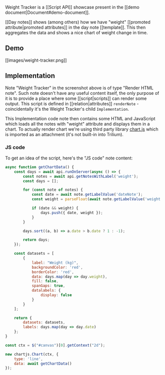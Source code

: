 Weight Tracker is a [[Script API]] showcase present in the [[demo document|Document#demo-document]].

[[Day notes]] shows (among others) how we have "weight" [[promoted attribute|promoted attributes]] in the day note [[template]]. This then aggregates the data and shows a nice chart of weight change in time.

## Demo
[[images/weight-tracker.png]]

## Implementation

Note "Weight Tracker" in the screenshot above is of type "Render HTML note". Such note doesn't have any useful content itself, the only purpose of it is to provide a place where some [[script|scripts]] can render some output. This script is defined in [[relation|attributes]] `renderNote` - coincidentally it's the Weight Tracker's child `Implementation`.

This Implementation code note then contains some HTML and JavaScript which loads all the notes with "weight" attribute and displays them in a chart. To actually render chart we're using third party library [chart.js](https://www.chartjs.org/) which is imported as an attachment (it's not built-in into Trilium).

### JS code
To get an idea of the script, here's the "JS code" note content:

```javascript
async function getChartData() {
    const days = await api.runOnServer(async () => {
        const notes = await api.getNotesWithLabel('weight');
        const days = [];

        for (const note of notes) {
            const date = await note.getLabelValue('dateNote');
            const weight = parseFloat(await note.getLabelValue('weight'));

            if (date && weight) {
                days.push({ date, weight });
            }
        }

        days.sort((a, b) => a.date > b.date ? 1 : -1);

        return days;
    });

    const datasets = [
        {
            label: "Weight (kg)",
            backgroundColor: 'red',
            borderColor: 'red',
            data: days.map(day => day.weight),
            fill: false,
            spanGaps: true,
            datalabels: {
                display: false
            }
        }
    ];

    return {
        datasets: datasets,
        labels: days.map(day => day.date)
    };
}

const ctx = $("#canvas")[0].getContext("2d");

new chartjs.Chart(ctx, {
    type: 'line',
    data: await getChartData()
});
```